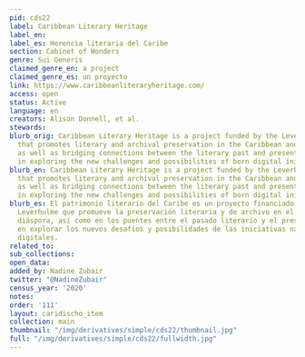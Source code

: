 ```yaml
---
pid: cds22
label: Caribbean Literary Heritage
label_en:
label_es: Herencia literaria del Caribe
section: Cabinet of Wonders
genre: Sui Generis
claimed_genre_en: a project
claimed_genre_es: un proyecto
link: https://www.caribbeanliteraryheritage.com/
access: open
status: Active
language: en
creators: Alison Donnell, et al.
stewards:
blurb_orig: Caribbean Literary Heritage is a project funded by the Leverhulme Trust
  that promotes literary and archival preservation in the Caribbean and the diaspora,
  as well as bridging connections between the literary past and present with an interest
  in exploring the new challenges and possibilities of born digital initiatives.
blurb_en: Caribbean Literary Heritage is a project funded by the Leverhulme Trust
  that promotes literary and archival preservation in the Caribbean and the diaspora,
  as well as bridging connections between the literary past and present with an interest
  in exploring the new challenges and possibilities of born digital initiatives.
blurb_es: El patrimonio literario del Caribe es un proyecto financiado por el Fondo
  Leverhulme que promueve la preservación literaria y de archivo en el Caribe y la
  diáspora, así como en los puentes entre el pasado literario y el presente, con interés
  en explorar los nuevos desafíos y posibilidades de las iniciativas nacidas nacidas
  digitales.
related_to:
sub_collections:
open_data:
added_by: Nadine Zubair
twitter: "@NadineZubair"
census_year: '2020'
notes:
order: '111'
layout: caridischo_item
collection: main
thumbnail: "/img/derivatives/simple/cds22/thumbnail.jpg"
full: "/img/derivatives/simple/cds22/fullwidth.jpg"
---
```

